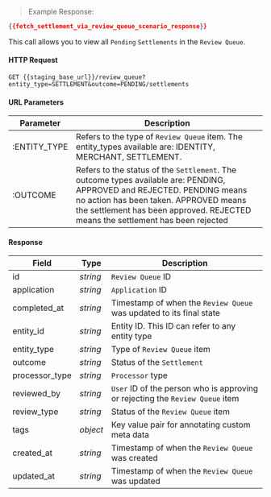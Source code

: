 > Example Response:

```json
{{fetch_settlement_via_review_queue_scenario_response}}
```

This call allows you to view all `Pending` `Settlements` in the `Review Queue`.

#### HTTP Request

`GET {{staging_base_url}}/review_queue?entity_type=SETTLEMENT&outcome=PENDING/settlements`

#### URL Parameters

Parameter | Description
----- | -----------------------
:ENTITY_TYPE | Refers to the type of `Review Queue` item. The entity_types available are: IDENTITY, MERCHANT, SETTLEMENT.
:OUTCOME | Refers to the status of the `Settlement`. The outcome types available are: PENDING, APPROVED and REJECTED. PENDING means no action has been taken. APPROVED means the settlement has been approved. REJECTED means the settlement has been rejected



#### Response

Field | Type | Description
----- | ---- | -----------
id | *string* | `Review Queue` ID
application | *string* | `Application` ID
completed_at | *string* | Timestamp of when the `Review Queue` was updated to its final state
entity_id | *string* | Entity ID. This ID can refer to any entity type
entity_type | *string* | Type of `Review Queue` item
outcome | *string* | Status of the `Settlement`
processor_type | *string* | `Processor` type
reviewed_by | *string* | `User` ID of the person who is approving or rejecting the `Review Queue` item
review_type | *string* | Status of the `Review Queue` item
tags  | *object* | Key value pair for annotating custom meta data
created_at | *string* | Timestamp of when the `Review Queue` was created
updated_at | *string* | Timestamp of when the `Review Queue` was updated
